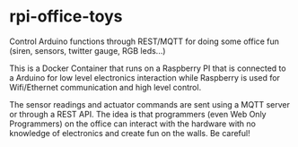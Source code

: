 # rpi-office-toys
Control Arduino functions through REST/MQTT for doing some office fun (siren, sensors, twitter gauge, RGB leds...)

This is a Docker Container that runs on a Raspberry PI that is connected to a Arduino for low level electronics interaction while Raspberry is used for Wifi/Ethernet communication and high level control. 

The sensor readings and actuator commands are sent using a MQTT server or through a REST API. The idea is that programmers (even Web Only Programmers) on the office can interact with the hardware with no knowledge of electronics and create fun on the walls. Be careful!

